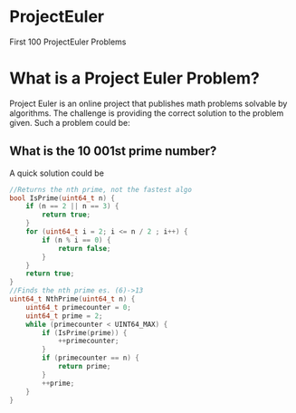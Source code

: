 # ProjectEuler
First 100 ProjectEuler Problems
# What is a Project Euler Problem?
Project Euler is an online project that publishes math problems solvable by algorithms.
The challenge is providing the correct solution to the problem given. Such a problem could be:
## What is the 10 001st prime number?
A quick solution could be
```c
//Returns the nth prime, not the fastest algo
bool IsPrime(uint64_t n) {
	if (n == 2 || n == 3) {
		return true;
	}
	for (uint64_t i = 2; i <= n / 2 ; i++) {
		if (n % i == 0) {
			return false;
		}
	}
	return true;
}
//Finds the nth prime es. (6)->13
uint64_t NthPrime(uint64_t n) {
	uint64_t primecounter = 0;
	uint64_t prime = 2;
	while (primecounter < UINT64_MAX) {
		if (IsPrime(prime)) {
			++primecounter;
		}
		if (primecounter == n) {
			return prime;
		}
		++prime;
	}
}
```
